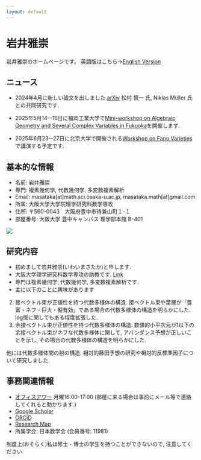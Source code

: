 ```yaml
---
layout: default
---
```


# **岩井雅崇**
岩井雅崇のホームページです。
英語版はこちら→[English Version](https://masataka123.github.io/blog3_e/)

## **ニュース**
- 2024年4月に新しい論文を出しました.[arXiv](https://arxiv.org/abs/2404.07568) 松村 慎一 氏, Niklas Müller 氏との共同研究です. 

- 2025年5月14--16日に福岡工業大学で[Mini-workshop on Algebraic Geometry and Several Complex Variables in Fukuoka](https://masataka123.github.io/AG_SCV_2025/)を開催します. 

- 2025年6月23--27日に北京大学で開催される[Workshop on Fano Varieties](https://bicmr.pku.edu.cn/content/show/17-3569.html)で講演する予定です. 

<!--
- 2023年度秋冬学期 大阪大学理学部数学科 幾何学基礎２（位相空間論）演義 を担当します. [Link](https://masataka123.github.io/2023_winter_generaltopology/)
- 2023年度秋冬学期 大阪大学 全学共通教育科目 線形代数学入門 (経(161〜)) を担当します.  [Link](https://masataka123.github.io/2023_winter_linearalgebra/)
- 2024年9月17--20日に集会を開きます [Workshop on Algebraic Geometry over complex number field or in positive characteristic -Around positivity of tangent sheaves and anti-canonical divisors-](https://masataka123.github.io/tangent_anticanonical/) 皆さんのご参加お待ちしております.
- 2024年12月13--15日に集会を開きます [2024年度 多変数関数論冬セミナー](https://masataka123.github.io/2024scvwinter/) 皆さんのご参加お待ちしております.
-->

## **基本的な情報**
- 名前: 岩井雅崇
- 専門: 複素幾何学, 代数幾何学, 多変数複素解析
- Email: masataka[at]math.sci.osaka-u.ac.jp, masataka.math[at]gmail.com
- 所属: 大阪大学大学院理学研究科数学専攻
- 住所: 〒560-0043　大阪府豊中市待兼山町１-１
- 部屋番号: 大阪大学 豊中キャンパス 理学部本館 B-401

![](https://masataka123.github.io/blog3/picture/4.jpg )

## **研究内容**
- 初めまして岩井雅崇(いわいまさたか)と申します.
- 大阪大学理学研究科数学専攻の助教です. [Link](http://www.math.sci.osaka-u.ac.jp/staff.html)
- 専門は複素幾何学, 代数幾何学, 多変数複素解析です.
- 主に以下のことに興味があります
2. 接ベクトル束が正値性を持つ代数多様体の構造. 接ベクトル束や葉層が「豊富・ネフ・巨大・擬有効」である場合の代数多様体の構造を明らかにした. log版に関してもある程度拡張した. 
3. 余接ベクトル束が正値性を持つ代数多様体の構造. 数値的小平次元が1以下の余接ベクトル束がネフな代数多様体に関して, アバンダンス予想が正しいことを示し, その場合の代数多様体の構造を明らかにした.

 他には代数多様体間の射の構造.  相対的藤田予想の研究や相対的反標準因子について研究しました.

## **事務関連情報**
- [オフィスアワー](https://www.mext.go.jp/b_menu/shingi/chukyo/chukyo4/gijiroku/attach/1342526.htm) 月曜16:00-17:00 (部屋に来る場合は事前にメール等で連絡してくれると助かります.)
- [Google Scholar](https://scholar.google.com/citations?hl=ja&user=ZTKnR6QAAAAJ)
- [ORCiD](https://orcid.org/0000-0002-0273-0360)
- [Research Map](https://researchmap.jp/Masataka_iwai)
- 所属学会: 日本数学会 (会員番号: 11981)


制度上(おそらく)私は修士・博士の学生を持つことができないので, 注意してください. 




